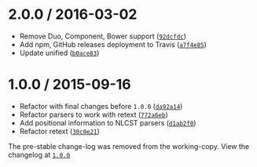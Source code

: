<!--remark setext-->

<!--lint disable no-multiple-toplevel-headings-->

2.0.0 / 2016-03-02
==================

*   Remove Duo, Component, Bower support ([`92dcfdc`](https://github.com/wooorm/retext/commit/92dcfdc))
*   Add npm, GitHub releases deployment to Travis ([`a7f4e85`](https://github.com/wooorm/retext/commit/a7f4e85))
*   Update unified ([`b0ace83`](https://github.com/wooorm/retext/commit/b0ace83))

1.0.0 / 2015-09-16
==================

*   Refactor with final changes before `1.0.0` ([`da92a14`](https://github.com/wooorm/retext/commit/da92a14))
*   Refactor parsers to work with retext ([`772a6eb`](https://github.com/wooorm/retext/commit/772a6eb))
*   Add positional information to NLCST parsers ([`d1ab2f0`](https://github.com/wooorm/retext/commit/d1ab2f0))
*   Refactor retext ([`30c0e21`](https://github.com/wooorm/retext/commit/30c0e21))

The pre-stable change-log was removed from the working-copy.
View the changelog at [`1.0.0`](https://github.com/wooorm/retext/blob/1.0.0/history.md)
